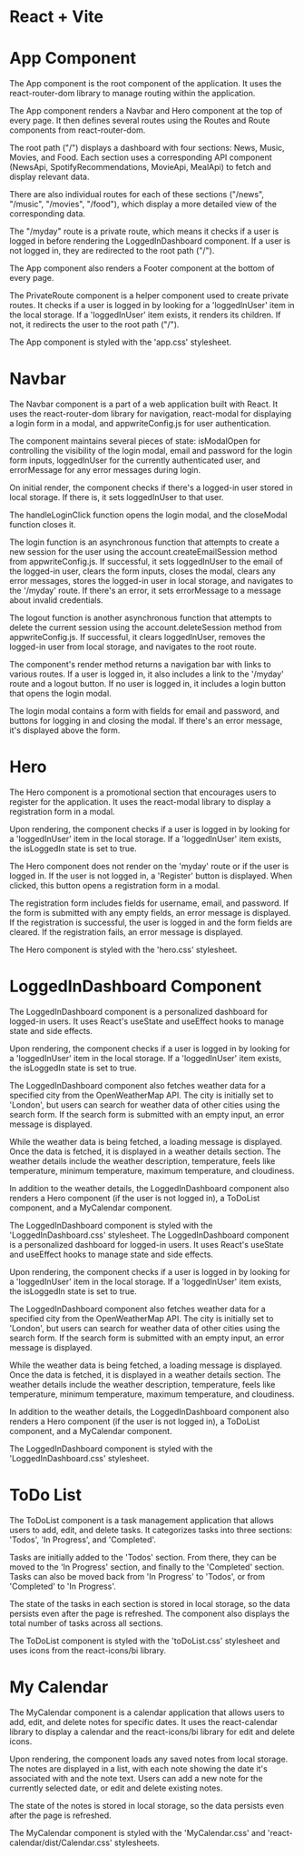 # React + Vite

# App Component
The App component is the root component of the application. It uses the react-router-dom library to manage routing within the application.

The App component renders a Navbar and Hero component at the top of every page. It then defines several routes using the Routes and Route components from react-router-dom.

The root path ("/") displays a dashboard with four sections: News, Music, Movies, and Food. Each section uses a corresponding API component (NewsApi, SpotifyRecommendations, MovieApi, MealApi) to fetch and display relevant data.

There are also individual routes for each of these sections ("/news", "/music", "/movies", "/food"), which display a more detailed view of the corresponding data.

The "/myday" route is a private route, which means it checks if a user is logged in before rendering the LoggedInDashboard component. If a user is not logged in, they are redirected to the root path ("/").

The App component also renders a Footer component at the bottom of every page.

The PrivateRoute component is a helper component used to create private routes. It checks if a user is logged in by looking for a 'loggedInUser' item in the local storage. If a 'loggedInUser' item exists, it renders its children. If not, it redirects the user to the root path ("/").

The App component is styled with the 'app.css' stylesheet.

# Navbar
The Navbar component is a part of a web application built with React. It uses the react-router-dom library for navigation, react-modal for displaying a login form in a modal, and appwriteConfig.js for user authentication.

The component maintains several pieces of state: isModalOpen for controlling the visibility of the login modal, email and password for the login form inputs, loggedInUser for the currently authenticated user, and errorMessage for any error messages during login.

On initial render, the component checks if there's a logged-in user stored in local storage. If there is, it sets loggedInUser to that user.

The handleLoginClick function opens the login modal, and the closeModal function closes it.

The login function is an asynchronous function that attempts to create a new session for the user using the account.createEmailSession method from appwriteConfig.js. If successful, it sets loggedInUser to the email of the logged-in user, clears the form inputs, closes the modal, clears any error messages, stores the logged-in user in local storage, and navigates to the '/myday' route. If there's an error, it sets errorMessage to a message about invalid credentials.

The logout function is another asynchronous function that attempts to delete the current session using the account.deleteSession method from appwriteConfig.js. If successful, it clears loggedInUser, removes the logged-in user from local storage, and navigates to the root route.

The component's render method returns a navigation bar with links to various routes. If a user is logged in, it also includes a link to the '/myday' route and a logout button. If no user is logged in, it includes a login button that opens the login modal.

The login modal contains a form with fields for email and password, and buttons for logging in and closing the modal. If there's an error message, it's displayed above the form.

# Hero
The Hero component is a promotional section that encourages users to register for the application. It uses the react-modal library to display a registration form in a modal.

Upon rendering, the component checks if a user is logged in by looking for a 'loggedInUser' item in the local storage. If a 'loggedInUser' item exists, the isLoggedIn state is set to true.

The Hero component does not render on the 'myday' route or if the user is logged in. If the user is not logged in, a 'Register' button is displayed. When clicked, this button opens a registration form in a modal.

The registration form includes fields for username, email, and password. If the form is submitted with any empty fields, an error message is displayed. If the registration is successful, the user is logged in and the form fields are cleared. If the registration fails, an error message is displayed.

The Hero component is styled with the 'hero.css' stylesheet.


# LoggedInDashboard Component

The LoggedInDashboard component is a personalized dashboard for logged-in users. It uses React's useState and useEffect hooks to manage state and side effects.

Upon rendering, the component checks if a user is logged in by looking for a 'loggedInUser' item in the local storage. If a 'loggedInUser' item exists, the isLoggedIn state is set to true.

The LoggedInDashboard component also fetches weather data for a specified city from the OpenWeatherMap API. The city is initially set to 'London', but users can search for weather data of other cities using the search form. If the search form is submitted with an empty input, an error message is displayed.

While the weather data is being fetched, a loading message is displayed. Once the data is fetched, it is displayed in a weather details section. The weather details include the weather description, temperature, feels like temperature, minimum temperature, maximum temperature, and cloudiness.

In addition to the weather details, the LoggedInDashboard component also renders a Hero component (if the user is not logged in), a ToDoList component, and a MyCalendar component.

The LoggedInDashboard component is styled with the 'LoggedInDashboard.css' stylesheet.
The LoggedInDashboard component is a personalized dashboard for logged-in users. It uses React's useState and useEffect hooks to manage state and side effects.

Upon rendering, the component checks if a user is logged in by looking for a 'loggedInUser' item in the local storage. If a 'loggedInUser' item exists, the isLoggedIn state is set to true.

The LoggedInDashboard component also fetches weather data for a specified city from the OpenWeatherMap API. The city is initially set to 'London', but users can search for weather data of other cities using the search form. If the search form is submitted with an empty input, an error message is displayed.

While the weather data is being fetched, a loading message is displayed. Once the data is fetched, it is displayed in a weather details section. The weather details include the weather description, temperature, feels like temperature, minimum temperature, maximum temperature, and cloudiness.

In addition to the weather details, the LoggedInDashboard component also renders a Hero component (if the user is not logged in), a ToDoList component, and a MyCalendar component.

The LoggedInDashboard component is styled with the 'LoggedInDashboard.css' stylesheet.

# ToDo List
The ToDoList component is a task management application that allows users to add, edit, and delete tasks. It categorizes tasks into three sections: 'Todos', 'In Progress', and 'Completed'.

Tasks are initially added to the 'Todos' section. From there, they can be moved to the 'In Progress' section, and finally to the 'Completed' section. Tasks can also be moved back from 'In Progress' to 'Todos', or from 'Completed' to 'In Progress'.

The state of the tasks in each section is stored in local storage, so the data persists even after the page is refreshed. The component also displays the total number of tasks across all sections.

The ToDoList component is styled with the 'toDoList.css' stylesheet and uses icons from the react-icons/bi library.


# My Calendar
The MyCalendar component is a calendar application that allows users to add, edit, and delete notes for specific dates. It uses the react-calendar library to display a calendar and the react-icons/bi library for edit and delete icons.

Upon rendering, the component loads any saved notes from local storage. The notes are displayed in a list, with each note showing the date it's associated with and the note text. Users can add a new note for the currently selected date, or edit and delete existing notes.

The state of the notes is stored in local storage, so the data persists even after the page is refreshed.

The MyCalendar component is styled with the 'MyCalendar.css' and 'react-calendar/dist/Calendar.css' stylesheets.

